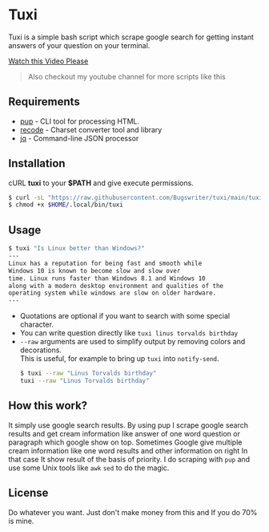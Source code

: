 # Tuxi

Tuxi is a simple bash script which scrape google search for getting instant answers of your question on your terminal.

[Watch this Video Please](https://www.youtube.com/watch?v=EtwWvMa8muU)
> Also checkout my youtube channel for more scripts like this

## Requirements
* [pup](https://github.com/ericchiang/pup) - CLI tool for processing HTML.
* [recode](https://github.com/rrthomas/recode) - Charset converter tool and library
* [jq](https://github.com/stedolan/jq) - Command-line JSON processor

## Installation
cURL **tuxi** to your **$PATH** and give execute permissions.
```bash
$ curl -sL "https://raw.githubusercontent.com/Bugswriter/tuxi/main/tuxi" -o $HOME/.local/bin/tuxi
$ chmod +x $HOME/.local/bin/tuxi
```

## Usage
```bash
$ tuxi "Is Linux better than Windows?"
---
Linux has a reputation for being fast and smooth while
Windows 10 is known to become slow and slow over
time. Linux runs faster than Windows 8.1 and Windows 10
along with a modern desktop environment and qualities of the
operating system while windows are slow on older hardware.
---
```
* Quotations are optional if you want to search with some special character.
* You can write question directly like `tuxi linus torvalds birthday`
* `--raw` arguments are used to simplify output by removing colors and decorations.  
  This is useful, for example to bring up `tuxi` into `notify-send`.
  ```bash
  $ tuxi --raw "Linus Torvalds birthday"
  tuxi --raw "Linus Torvalds birthday"
  ```

## How this work?
It simply use google search results.
By using pup I scrape google search results and get cream information like answer of one word question or paragraph which google show on top.
Sometimes Google give multiple cream information like one word results and other information on right In that case It show result of the basis of priority.
I do scraping with `pup` and use some Unix tools like `awk` `sed` to do the magic.

## License
Do whatever you want. Just don't make money from this and If you do 70% is mine.
